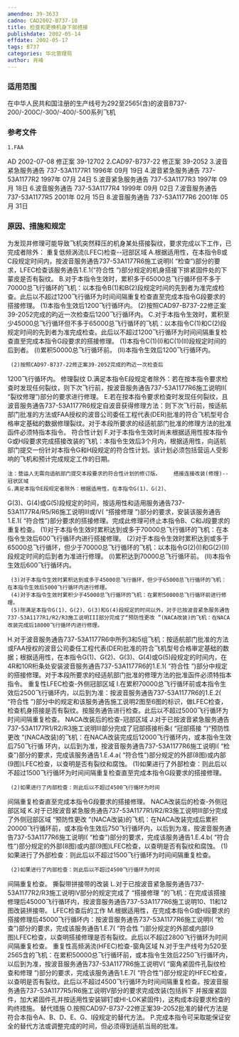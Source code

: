 ```yaml
---
amendno: 39-3633
cadno: CAD2002-B737-10
title: 检查和更换机身下部搭接
publishdate: 2002-05-14
effdate: 2002-05-17
tags: B737
categories: 华北管理局
author: 肖峰
---
```


### 适用范围 
在中华人民共和国注册的生产线号为292至2565(含)的波音B737-200/-200C/-300/-400/-500系列飞机

### 参考文件
    1.FAA 
AD 2002-07-08 修正案 39-12702
    2.CAD97-B737-22 修正案 39-2052 
    3.波音紧急服务通告 737-53A1177R1  1996年 09月 19日
    4.波音紧急服务通告 737-53A1177R2  1997年 07月 24日
    5.波音紧急服务通告 737-53A1177R3  1997年 09月 18日
    6.波音服务通告 737-53A1177R4  1999年 09月 02日
    7.波音服务通告 737-53A1177R5  2001年 02月 15日
    8.波音服务通告 737-53A1177R6  2001年 05月 31日


### 原因、措施和规定 
为发现并修理可能导致飞机突然释压的机身某处搭接裂纹，要求完成以下工作，已完成者除外： 
    重复低频涡流(LFEC)检查--冠部区域 
    A.根据适用性，在本指令B或C段规定时间内，按波音服务通告737-53A1177R6施工说明I( “检查”)部分的要求，LFEC检查该服务通告1.E.1(“符合性 ”)部分规定的机身搭接下排紧固件处的下蒙皮是否有裂纹。 
    B.对于本指令生效时，累积多于65000总飞行循环但不多于70000总飞行循环的飞机：以本指令B(1)和B(2)段规定时间的先到者为准完成检查。此后以不超过1200飞行循环为时间间隔重复检查直至完成本指令G段要求的搭接修理。 
 (1)本指令生效后1200飞行循环内。 
     (2)按照CAD97-B737-22修正案39-2052完成的昀近一次检查后1200飞行循环内。 
    C.对于本指令生效时，累积至少45000总飞行循环但不多于65000总飞行循环的飞机：以本指令C(1)和C(2)段规定时间的先到者为准完成检查。此后以不超过1200飞行循环为时间间隔重复检查直至完成本指令G段要求的搭接修理。 
     (1)本指令C(1)(I)和C(1)(II)段规定时间的后到者。
  (I)累积50000总飞行循环前。 
      (II)本指令生效后1200飞行循环内。 

     (2)按照CAD97-B737-22修正案39-2052完成的昀近一次检查后


1200飞行循环内。     修理裂纹 
    D.满足本指令E段规定者除外：若在按本指令要求检查时发现任何裂纹，则下次飞行前，按波音服务通告737-53A1177R6施工说明II( “裂纹修理”)部分的要求进行修理。 
    E.若在按本指令要求检查时发现任何裂纹，且波音服务通告737-53A1177R6规定自波音获得修理方法：则下次飞行前，按适航部门批准的方法或FAA授权的波音公司委任工程代表(DER)批准的符合飞机型号合格审定基础的数据修理裂纹。对于本段所要求的经适航部门批准的修理方法的批准函件必须特指本指令。 
    符合性计划 
    F.对于本指令生效时尚未根据适用性按本指令G或H段要求完成搭接改装的飞机：本指令生效后3个月内，根据适用性，向适航部门提交一份针对本指令G和H段规定的符合性计划。该计划必须包括营运人受影响的飞机和预计完成规定工作的日期。 

    注：营运人无需向适航部门提交本段要求的符合性计划的修订版。    搭接连接改装(修理)--冠状区域 
    G.满足本指令E段规定者除外：根据适用性，在本指令G(1)、G(2)、
G(3)、G(4)或G(5)段规定的时间，按适用性和适用服务通告737-53A1177R4/R5/R6施工说明III或IV( “搭接修理 ”)部分的要求，安装该服务通告1.E.1( “符合性”)部分要求的搭接修理。完成此修理可终止本指令B、C和J段要求的重复检查。 
     (1)对于本指令生效时累积达到或多于70000总飞行循环的飞机：在本指令生效后600飞行循环内进行搭接修理。
     (2)对于本指令生效时累积达到或多于65000总飞行循环，但少于70000总飞行循环的飞机：以本指令G(2)(I)和G(2)(II)段规定时间的后到者为准进行修理。 
  (I)累积达到70000总飞行循环前。 
      (II)本指令生效后600飞行循环内。 

     (3)对于本指令生效时累积达到或多于45000总飞行循环，但少于65000总飞行循环的飞机：在本指令生效后5000飞行循环内进行修理。
     (4)对于本指令生效时累积少于45000总飞行循环的飞机：在累积50000总飞行循环前进行修理。 
     (5)除满足本指令G(1)、G(2)、G(3)和G(4)段规定的时间以外，对于已按波音紧急服务通告737-53A1177R1/R2/R3施工说明III部分完成了“预防性更改 ”(NACA改装)的飞机：在NACA改装完成后18000飞行循环内进行修理。 
H.对于波音服务通告737-53A1177R6中所列3和5组飞机：按适航部门批准的方法或FAA授权的波音公司委任工程代表(DER)批准的符合飞机型号合格审定基础的数据；根据适用性，在本指令G(1)、G(2)、G(3)、G(4)或G(5)段规定的时间内，在4R和10R桁条处安装波音服务通告737-53A1177R6的1.E.1( “符合性 ”)部分中规定的搭接修理。对于本段所要求的经适航部门批准的修理方法的批准函件必须特指本指令。 
    重复性LFEC检查-外侧冠部区域 
    I.在累积70000总飞行循环前或本指令生效后2500飞行循环内，以后到为准：按波音服务通告737-53A1177R6的1.E.2( “符合性 ”)部分中的规定和该服务通告施工说明2图至6图的标识，做LFEC检查，检查机身搭接是否有裂纹。按服务通告进行检查。此后以不超过5000飞行循环为时间间隔重复检查。 
    NACA改装后的检查-冠部区域 
J.对于已按波音紧急服务通告737-53A1177R1/R2/R3施工说明III部分完成了冠部搭接桁条( “冠部搭接 ”)“预防性更改 ”(NACA改装)的飞机：在NACA改装完成后12000飞行循环内，或本指令生效后750飞行循
环内，以后到为准，按波音服务通告737-53A1177R6施工说明I( “检查”)部分的要求，完成该服务通告1.E.4.a( “符合性”)部分规定的外部(8图)或内部(9图)LFEC检查，以查明是否有裂纹和腐蚀。 
     (1)如果进行了外部检查：则此后以不超过1500飞行循环为时间间隔重复检查直至完成本指令G段要求的搭接修理。 

     (2)如果进行了内部检查：则此后以不超过4500飞行循环为时间
间隔重复检查直至完成本指令G段要求的搭接修理。     NACA改装后的检查-外侧冠部区域
K.对于已按波音紧急服务通告737-53A1177R1/R2/R3施工说明III部分完成了外侧冠部区域 “预防性更改 ”(NACA改装)的飞机：在NACA改装完成后累积20000飞行循环前，或本指令生效后750飞行循环内，以后到为准，按波音服务通告737-53A1177R6施工说明I( “检查”)部分的要求，完成该服务通告1.E.4.b( “符合性”)部分规定的外部(8图)或内部(9图)LFEC检查，以查明是否有裂纹和腐蚀。 
     (1)如果进行了外部检查：则此后以不超过1500飞行循环为时间间隔重复检查。 

     (2)如果进行了内部检查：则此后以不超过4500飞行循环为时间
间隔重复检查。     撕裂带拼接带的改装 
    L.对于已按波音紧急服务通告737-53A1177R2/R3施工说明IV部分的规定完成了 “搭接修理 ”的飞机：在完成该搭接修理后45000飞行循环内，按波音服务通告737-53A1177R6施工说明10、11和12图改装拼接带。
LFEC检查后的工作 
    M.根据适用性，在完成本指令G或H段要求的搭接修理后45000飞行循环内：按波音服务通告737-53A1177R6施工说明I( “检查”)部分的要求，完成该服务通告1.E.7( “符合性 ”)部分规定的外部或内部(9图)LFEC检查，以查明搭接修理是否有裂纹。此后以不超过2800飞行循环为时间间隔重复检查。 
重复性高频涡流(HFEC)检查-窗角区域 
    N.对于生产线号为520至2565含的飞机：在累积50000总飞行循环前，或本指令生效后2250飞行循环内，以后到为准，按波音服务通告737-53A1177R6施工说明V( “窗角紧固件孔裂纹检查和修理 ”)部分的要求，完成该服务通告1.E.7( “符合性”)部分规定的HFEC检查，以查明是否有裂纹。此后以不超过4500飞行循环为时间间隔重复检查。按波音服务通告737-53A1177R5/R6施工说明V部分的要求完成改装(包括拆下
并报废紧固件，加大紧固件孔并按适用性安装铆钉或HI-LOK紧固件)，这构成本段要求检查的昀终措施。     替代措施 
    O.按照CAD97-B737-22修正案39-2052批准的替代方法是符合本指令A、B、D、E、G、I段规定的替代方法。 
    P.完成本指令可采取能保证安全的替代方法或调整完成的时间，但必须得到适航当局的批准。

